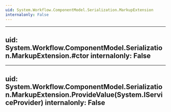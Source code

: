 ```yaml
---
uid: System.Workflow.ComponentModel.Serialization.MarkupExtension
internalonly: False
---
```


---
uid: System.Workflow.ComponentModel.Serialization.MarkupExtension.#ctor
internalonly: False
---

---
uid: System.Workflow.ComponentModel.Serialization.MarkupExtension.ProvideValue(System.IServiceProvider)
internalonly: False
---
